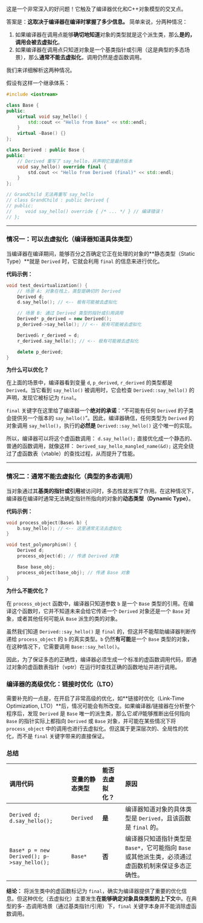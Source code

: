 这是一个非常深入的好问题！它触及了编译器优化和C++对象模型的交叉点。

答案是：**这取决于编译器在编译时掌握了多少信息。** 简单来说，分两种情况：

1.  如果编译器在调用点能够**确切地知道**对象的类型就是这个派生类，那么**是的，调用会被去虚拟化**。
2.  如果编译器在调用点只知道对象是一个基类指针或引用（这是典型的多态场景），那么**通常不能去虚拟化**，调用仍然是虚函数调用。

我们来详细解析这两种情况。

假设有这样一个继承体系：

```cpp
#include <iostream>

class Base {
public:
    virtual void say_hello() {
        std::cout << "Hello from Base" << std::endl;
    }
    virtual ~Base() {}
};

class Derived : public Base {
public:
    // Derived 重写了 say_hello，并声明它是最终版本
    void say_hello() override final {
        std.cout << "Hello from Derived (final)" << std::endl;
    }
};

// GrandChild 无法再重写 say_hello
// class GrandChild : public Derived {
// public:
//     void say_hello() override { /* ... */ } // 编译错误！
// };
```

-----

### 情况一：可以去虚拟化（编译器知道具体类型）

当编译器在编译期间，能够百分之百确定它正在处理的对象的\*\*静态类型（Static Type）\*\*就是 `Derived` 时，它就会利用 `final` 的信息来进行优化。

**代码示例：**

```cpp
void test_devirtualization() {
    // 场景 A: 对象在栈上，类型是确切的 Derived
    Derived d;
    d.say_hello(); // <-- 极有可能被去虚拟化

    // 场景 B: 通过 Derived 类型的指针或引用调用
    Derived* p_derived = new Derived();
    p_derived->say_hello(); // <-- 极有可能被去虚拟化

    Derived& r_derived = d;
    r_derived.say_hello(); // <-- 极有可能被去虚拟化

    delete p_derived;
}
```

**为什么可以优化？**

在上面的场景中，编译器看到变量 `d`, `p_derived`, `r_derived` 的类型都是 `Derived`。当它看到 `say_hello()` 被调用时，它会检查 `Derived::say_hello()` 的声明，发现它被标记为 `final`。

`final` 关键字在这里给了编译器一个**绝对的承诺**：“不可能有任何 `Derived` 的子类会提供另一个版本的 `say_hello()`”。因此，编译器确信，任何类型为 `Derived` 的对象调用 `say_hello()`，执行的**必然是** `Derived::say_hello()` 这个唯一的实现。

所以，编译器可以将这个虚函数调用：
`d.say_hello();`
直接优化成一个静态的、普通的函数调用，就像这样：
`Derived_say_hello_mangled_name(&d);`
这完全绕过了虚函数表（vtable）的查找过程，从而提升了性能。

-----

### 情况二：通常不能去虚拟化（典型的多态调用）

当对象通过其**基类的指针或引用**被访问时，多态性就发挥了作用。在这种情况下，编译器在编译时通常无法确定指针所指向的对象的**动态类型（Dynamic Type）**。

**代码示例：**

```cpp
void process_object(Base& b) {
    b.say_hello(); // <-- 这里通常无法去虚拟化
}

void test_polymorphism() {
    Derived d;
    process_object(d); // 传递 Derived 对象

    Base base_obj;
    process_object(base_obj); // 传递 Base 对象
}
```

**为什么不能优化？**

在 `process_object` 函数中，编译器只知道参数 `b` 是一个 `Base` 类型的引用。在编译这个函数时，它并不知道未来会给它传递一个 `Derived` 对象还是一个 `Base` 对象，或者其他任何可能从 `Base` 派生的类的对象。

虽然我们知道 `Derived::say_hello()` 是 `final` 的，但这并不能帮助编译器判断传递给 `process_object` 的 `b` 的真实类型。`b` 仍然**有可能**是一个 `Base` 类型的对象，在这种情况下，它需要调用 `Base::say_hello()`。

因此，为了保证多态的正确性，编译器必须生成一个标准的虚函数调用代码，即通过对象的虚函数表指针（vptr）在运行时查找正确的函数地址并进行调用。

### 编译器的高级优化：链接时优化（LTO）

需要补充的一点是，在开启了非常高级的优化，如\*\*链接时优化（Link-Time Optimization, LTO）\*\*后，情况可能会有所改变。如果编译器/链接器在分析整个程序后，发现 `Derived` 是 `Base` 唯一的派生类，那么它*或许*能够推断出任何指向 `Base` 的指针实际上都指向 `Derived` 或 `Base` 对象，并可能在某些情况下将 `process_object` 中的调用也进行去虚拟化。但这属于更深层次的、全局性的优化，而不是 `final` 关键字带来的直接保证。

### 总结

| 调用代码 | 变量的静态类型 | 能否去虚拟化？ | 原因 |
| :--- | :--- | :--- | :--- |
| `Derived d; d.say_hello();` | `Derived` | **是** | 编译器知道对象的具体类型是 `Derived`，且该函数是 `final` 的。 |
| `Base* p = new Derived(); p->say_hello();` | `Base*` | **否** | 编译器只知道指针类型是 `Base*`，它可能指向 `Base` 或其他派生类，必须通过虚函数机制来保证多态正确性。 |

**结论：** 将派生类中的虚函数标记为 `final`，确实为编译器提供了重要的优化信息。但这种优化（去虚拟化）主要发生**在能够确定对象具体类型的上下文**中。在典型的多- 态调用场景（通过基类指针/引用）下，`final` 关键字本身并不能消除虚函数调用。